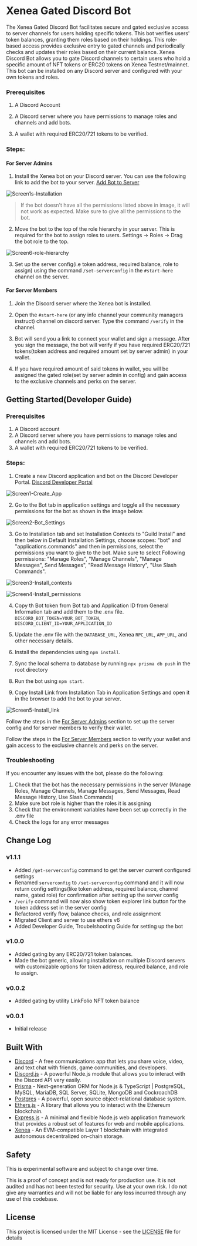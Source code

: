 # Xenea Gated Discord Bot

The Xenea Gated Discord Bot facilitates secure and gated exclusive access to server channels for users holding specific tokens. This bot verifies users' token balances, granting them roles based on their holdings. This role-based access provides exclusive entry to gated channels and periodically checks and updates their roles based on their current balance. Xenea Discord Bot allows you to gate Discord channels to certain users who hold a specific amount of NFT tokens or ERC20 tokens on Xenea Testnet/mainnet. This bot can be installed on any Discord server and configured with your own tokens and roles.

### Prerequisites

1. A Discord Account

2. A Discord server where you have permissions to manage roles and channels and add bots.

3. A wallet with required ERC20/721 tokens to be verified.

### Steps:

#### For Server Admins

1. Install the Xenea bot on your Discord server. You can use the following link to add the bot to your server. [Add Bot to Server](https://discord.com/oauth2/authorize?client_id=1248189350177669150)

![Screen1s-Installation](https://github.com/user-attachments/assets/10b48b79-cc6f-48c0-9955-d19833566a54)

> If the bot doesn't have all the permissions listed above in image, it will not work as expected. Make sure to give all the permissions to the bot.

2. Move the bot to the top of the role hierarchy in your server. This is required for the bot to assign roles to users. Settings -> Roles -> Drag the bot role to the top.

![Screen6-role-hierarchy](https://github.com/user-attachments/assets/c23d2fd0-01dc-42a5-970f-83a6b01bb382)

3. Set up the server config(i.e token address, required balance, role to assign) using the command `/set-serverconfig` in the `#⁠start-here` channel on the server.

#### For Server Members

1. Join the Discord server where the Xenea bot is installed.

2. Open the `#⁠start-here` (or any info channel your community managers instruct) channel on discord server. Type the command `/verify` in the channel.

3. Bot will send you a link to connect your wallet and sign a message. After you sign the message, the bot will verify if you have required ERC20/721 tokens(token address and required amount set by server admin) in your wallet.

4. If you have required amount of said tokens in wallet, you will be assigned the gated role(set by server admin in config) and gain access to the exclusive channels and perks on the server.

## Getting Started(Developer Guide)

### Prerequisites

1. A Discord account
2. A Discord server where you have permissions to manage roles and channels and add bots.
3. A wallet with required ERC20/721 tokens to be verified.

### Steps:

1. Create a new Discord application and bot on the Discord Developer Portal. [Discord Developer Portal](https://discord.com/developers/applications)

![Screen1-Create_App](https://github.com/user-attachments/assets/e080fd38-ad30-4df8-b43a-e89103dbe468)

2. Go to the Bot tab in application settings and toggle all the necessary permissions for the bot as shown in the image below.

![Screen2-Bot_Settings](https://github.com/user-attachments/assets/241f5d4f-7e3a-45c5-a25e-a6ef6706d3ea)

3. Go to Installation tab and set Installation Contexts to "Guild Install" and then below in Default Installation Settings, choose scopes: "bot" and "applications.commands" and then in permissions, select the permissions you want to give to the bot. Make sure to select Following permissions: "Manage Roles", "Manage Channels", "Manage Messages", Send Messages", "Read Message History", "Use Slash Commands".

![Screen3-Install_contexts](https://github.com/user-attachments/assets/9a527f2b-001c-410c-8cba-873291b2dc67)

![Screen4-Install_permissions](https://github.com/user-attachments/assets/0a0e7fab-4361-4b50-8730-ad863be55aeb)

4. Copy th Bot token from Bot tab and Application ID from General Information tab and add them to the .env file. `DISCORD_BOT_TOKEN=YOUR_BOT_TOKEN`, `DISCORD_CLIENT_ID=YOUR_APPLICATION_ID`

5. Update the .env file with the `DATABASE_URL`, Xenea `RPC_URL`, `APP_URL`, and other necessary details.

6. Install the dependencies using `npm install`.

7. Sync the local schema to database by running `npx prisma db push` in the root directory

8. Run the bot using `npm start`.

9. Copy Install Link from Installation Tab in Application Settings and open it in the browser to add the bot to your server.

![Screen5-Install_link](https://github.com/user-attachments/assets/2aec592c-8a36-40d2-9a13-2eea13490d47)

Follow the steps in the [For Server Admins](#for-server-admins) section to set up the server config and for server members to verify their wallet.

Follow the steps in the [For Server Members](#for-server-members) section to verify your wallet and gain access to the exclusive channels and perks on the server.

### Troubleshooting

If you encounter any issues with the bot, please do the following:

1. Check that the bot has the necessary permissions in the server (Manage Roles, Manage Channels, Manage Messages, Send Messages, Read Message History, Use Slash Commands)
2. Make sure bot role is higher than the roles it is assigning
3. Check that the environment variables have been set up correctly in the .env file
4. Check the logs for any error messages

## Change Log

### v1.1.1

- Added `/get-serverconfig` command to get the server current configured settings
- Renamed `serverconfig` to `/set-serverconfig` command and it will now return config settings(like token address, required balance, channel name, gated role) for confirmation after setting up the server config
- `/verify` command will now also show token explorer link button for the token address set in the server config
- Refactored verify flow, balance checks, and role assignment
- Migrated Client and server to use ethers v6
- Added Developer Guide, Troubelshooting Guide for setting up the bot

### v1.0.0

- Added gating by any ERC20/721 token balances.
- Made the bot generic, allowing installation on multiple Discord servers with customizable options for token address, required balance, and role to assign.

### v0.0.2

- Added gating by utility LinkFolio NFT token balance

### v0.0.1

- Initial release

## Built With

- [Discord](https://discord.com/) - A free communications app that lets you share voice, video, and text chat with friends, game communities, and developers.
- [Discord.js](https://discord.js.org/) - A powerful Node.js module that allows you to interact with the Discord API very easily.
- [Prisma](https://www.prisma.io/) - Next-generation ORM for Node.js & TypeScript | PostgreSQL, MySQL, MariaDB, SQL Server, SQLite, MongoDB and CockroachDB
- [Postgres](https://www.postgresql.org/) - A powerful, open source object-relational database system.
- [Ethers.js](https://docs.ethers.io/v5/) - A library that allows you to interact with the Ethereum blockchain.
- [Express.js](https://expressjs.com/) - A minimal and flexible Node.js web application framework that provides a robust set of features for web and mobile applications.
- [Xenea](https://xenea.io/) - An EVM-compatible Layer 1 blockchain with integrated autonomous decentralized on-chain storage.

## Safety

This is experimental software and subject to change over time.

This is a proof of concept and is not ready for production use. It is not audited and has not been tested for security. Use at your own risk.
I do not give any warranties and will not be liable for any loss incurred through any use of this codebase.

## License

This project is licensed under the MIT License - see the [LICENSE](LICENSE) file for details
